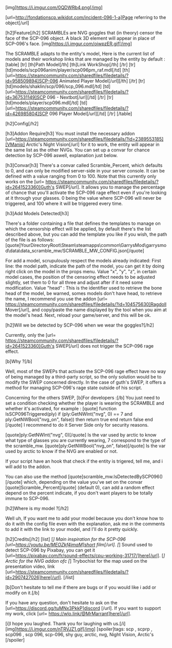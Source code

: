 [img]https://i.imgur.com/0QDWRb4.png[/img]

[url=http://fondationscp.wikidot.com/incident-096-1-a]Page referring to the object[/url]

[h2]Feature[/h2]
SCRAMBLEs are NVG goggles that (in theory) censor the face of the SCP-096 object.
A black 3D element will appear in place of SCP-096's face.
[img]https://i.imgur.com/oiwpzER.gif[/img]

The SCRAMBLE adapts to the entity's model,
Here is the current list of models and their workshop links that are managed by the entity by default :
[table]
[tr]
[th]Path Model[/th]
[th]Link WorkShop[/th]
[/tr]
[tr]
[td]models/scp096anim/player/scp096pm_raf.mdl[/td]
[th][url=https://steamcommunity.com/sharedfiles/filedetails/?id=958509894]SCP-096 Animated Player Model[/url][/th]
[/tr]
[tr]
[td]models/shaklin/scp/096/scp_096.mdl[/td]
[td][url=https://steamcommunity.com/sharedfiles/filedetails/?id=367531149]SCP 096 - Nextbot[/url][/td]
[/tr]
[tr]
[td]models/player/scp096.mdl[/td]
[td][url=https://steamcommunity.com/sharedfiles/filedetails/?id=426985804]SCP 096 Player Model[/url][/td]
[/tr]
[/table]

[h2]Config[/h2]

[h3]Addon Require[h3]
You must install the necessary addon [url=https://steamcommunity.com/sharedfiles/filedetails/?id=2389553185][VManip] Arctic's Night Vision[/url] for it to work, the entity will appear in the same list as the other NVGs.
You can set up a convar for chance detection by SCP-096 aswell, explanation just below.

[h3]Convar[h3]
There's a convar called Scramble_Percent, which defaults to 0, and can only be modified server-side in your server console.
It can be defined with a value ranging from 0 to 100.
Note that this currently only works on the [url= https://steamcommunity.com/sharedfiles/filedetails/?id=2641523360]Guth's SWEP[/url].
It allows you to manage the percentage of chance that you'll activate the SCP-096 rage effect even if you're looking at it through your glasses.
0 being the value where SCP-096 will never be triggered, and 100 where it will be triggered every time.

[h3]Add Models Detected[h3]

There's a folder containing a file that defines the templates to manage on which the censorship effect will be applied, by default there's the list described above, but you can add the template you like if you wish, the path of the file is as follows:
[quote]YourDirectoryRoot\Steam\steamapps\common\GarrysMod\garrysmod\data\data_scramble_mw/SCRAMBLE_MW_CONFIG.json[/quote]

For add a model, scrupulously respect the models already indicated: 
First line: the model path, indicate the path of the model, you can get it by doing right click on the model in the props menu.
Value "x", "y", "z", in certain model cases, the position of the censoring effect needs to be adjusted slightly, set them to 0 for all three and adjust after if it need some modification.
Value "head" : This is the identifier used to retrieve the bone head of the model, be warned, somes models don't have head, to retrieve the name, I recommend you use the addon [url= https://steamcommunity.com/sharedfiles/filedetails/?id=104575630]Ragdoll Mover[/url], and copy/paste the name displayed by the tool when you aim at the model's head.
Next, reload your game/server, and this will be ok.


[h2]Will we be detected by SCP-096 when we wear the goggles?[/h2]

Currently, only the [url= https://steamcommunity.com/sharedfiles/filedetails/?id=2641523360]Guth's SWEP[/url] does not trigger the SCP-096 rage effect.

[b]Why ?[/b]

Well, most of the SWEPs that activate the SCP-096 rage effect have no way of being managed by a third-party script, so the only solution would be to modify the SWEP concerned directly.
In the case of guth's SWEP, it offers a method for managing SCP-096's rage state outside of his script.

Concerning for the others SWEP,
[b]For developers :[/b]
You just need to set a condition checking whether the player is wearing the SCRAMBLE and whether it's activated, for example :
[quote]
function IsSCP096Triggered(ply)
    if (ply:GetNWInt("nvg", 0) == 7 and ply:GetNWBool("nvg_on", false)) then
        return true 
    end
    return false
end
[/quote]
I recommend to do it Server Side only for security reasons.

[quote]ply:GetNWInt("nvg", 0)[/quote] Is the var used by arctic to know what type of glasses you are currently wearing, 7 correspond to the type of the scramble_mw.
[quote]ply:GetNWBool("nvg_on", false)[/quote] Is the var used by arctic to know if the NVG are enabled or not.

If your script have an hook that check if the entity is trigered, tell me, and i will add to the addon.

You can also use the method [quote]scramble_mw.IsDetectedBySCP096()[/quote] which, depending on the value you've set on the convar [quote]Scramble_Percent[/quote] (default 0), can add a random effect depend on the percent indicate, if you don't want players to be totally immune to SCP-096.


[h2]Where is my model ?[/h2]

Well uh,
If you want me to add your model because you don't know how to do it with the config file even with the explanation, ask me in the comments to add it with the link to your model, and I'll do it pretty quickly.


[h2]Credits[/h2]
[list]
[*] Main inspiration for the SCP-096 [url=https://youtu.be/MEOZkf4imaM]short film[/url].
[*] Sound used to detect SCP-096 by Pixabay, you can get it [url=https://pixabay.com/fr/sound-effects/cpu-working-31717/]here[/url].
[*] Arctic for the NVG addon ofc
[*] Trybochist for the map used on the presentation video, link [url=https://steamcommunity.com/sharedfiles/filedetails/?id=2907427026]here[/url].
[/list]

[b]Don't hesitate to tell me if there are bugs or if you would like i add or modify on it.[/b]

If you have any question, don't hesitate to ask on the [url=https://discord.gg/tuMNx3PkkP]discord [/url].
If you want to support my work, click [url= https://wlo.link/@MrMarrant]here[/url].

[i]I hope you laughed. Thank you for laughing with us.[/i]
[img]https://i.imgur.com/nTRVJZ1.gif[/img]
[spoiler]tags: scp , scprp , scp096 , scp 096, scp-096, shy guy, arctic, nvg, Night Vision, Arctic's [/spoiler]